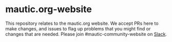 # mautic.org-website
This repository relates to the mautic.org website. We accept PRs here to make changes, and issues to flag up problems that you might find or changes that are needed. Please join #mautic-community-website on [Slack](https://mau.tc/slack-invite).
